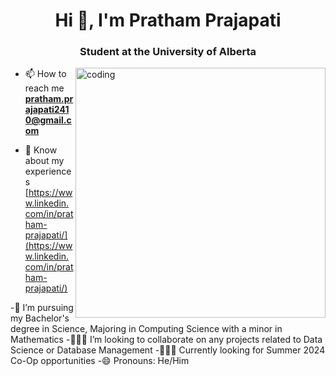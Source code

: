 <h1 align="center">Hi 👋, I'm Pratham Prajapati</h1>
<h3 align="center">Student at the University of Alberta</h3>


<img align="right" alt="coding" width="400" src="https://tenor.com/en-CA/view/programmer-gif-19019116.gif">

- 📫 How to reach me **pratham.prajapati2410@gmail.com**

- 📄 Know about my experiences [https://www.linkedin.com/in/pratham-prajapati/](https://www.linkedin.com/in/pratham-prajapati/)

-🌱 I’m pursuing my Bachelor's degree in Science, Majoring in Computing Science with a minor in Mathematics
-👨🏻‍💻 I’m looking to collaborate on any projects related to Data Science or Database Management
-🧑🏻‍💼 Currently looking for Summer 2024 Co-Op opportunities
-😄 Pronouns: He/Him
<!---
Pratham2410/Pratham2410 is a ✨ special ✨ repository because its `README.md` (this file) appears on your GitHub profile.
You can click the Preview link to take a look at your changes.
--->
